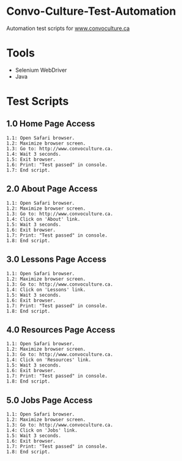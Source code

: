 # Convo-Culture-Test-Automation
Automation test scripts for www.convoculture.ca

# Tools
- Selenium WebDriver
- Java

# Test Scripts
## 1.0 Home Page Access
    1.1: Open Safari browser.
    1.2: Maximize browser screen.
    1.3: Go to: http://www.convoculture.ca.
    1.4: Wait 3 seconds.
    1.5: Exit browser.
    1.6: Print: "Test passed" in console.
    1.7: End script.

## 2.0 About Page Access
    1.1: Open Safari browser.
    1.2: Maximize browser screen.
    1.3: Go to: http://www.convoculture.ca.
    1.4: Click on 'About' link.
    1.5: Wait 3 seconds.
    1.6: Exit browser.
    1.7: Print: "Test passed" in console.
    1.8: End script.
 
 ## 3.0 Lessons Page Access
    1.1: Open Safari browser.
    1.2: Maximize browser screen.
    1.3: Go to: http://www.convoculture.ca.
    1.4: Click on 'Lessons' link.
    1.5: Wait 3 seconds.
    1.6: Exit browser.
    1.7: Print: "Test passed" in console.
    1.8: End script.

 ## 4.0 Resources Page Access
    1.1: Open Safari browser.
    1.2: Maximize browser screen.
    1.3: Go to: http://www.convoculture.ca.
    1.4: Click on 'Resources' link.
    1.5: Wait 3 seconds.
    1.6: Exit browser.
    1.7: Print: "Test passed" in console.
    1.8: End script.
    
 ## 5.0 Jobs Page Access
    1.1: Open Safari browser.
    1.2: Maximize browser screen.
    1.3: Go to: http://www.convoculture.ca.
    1.4: Click on 'Jobs' link.
    1.5: Wait 3 seconds.
    1.6: Exit browser.
    1.7: Print: "Test passed" in console.
    1.8: End script.
    
    
